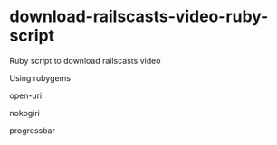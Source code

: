 download-railscasts-video-ruby-script
=====================================

Ruby script to download railscasts video

Using rubygems

open-uri

nokogiri

progressbar
